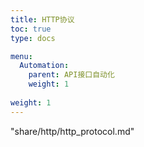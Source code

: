 ```yaml
---
title: HTTP协议
toc: true
type: docs

menu:
  Automation:
    parent: API接口自动化
    weight: 1
    
weight: 1  
---
```




<jcy-include> "share/http/http_protocol.md"

